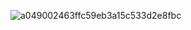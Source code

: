 ![a049002463ffc59eb3a15c533d2e8fbc](https://github.com/user-attachments/assets/7e2df003-0889-4c6e-ab29-eed5a3685382)







